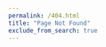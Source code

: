 ```yaml
---
permalink: /404.html
title: "Page Not Found"
exclude_from_search: true
---
```

<div id="container404"></div>
